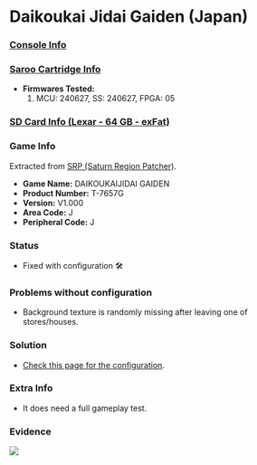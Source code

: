 # Daikoukai Jidai Gaiden (Japan)

### [Console Info](../../../../../Info/Consoles/VA13/README.md)

### [Saroo Cartridge Info](../../../../../Info/Cartridges/RetroGameParadiseStore/1.32F/README.md)

- <b>Firmwares Tested:</b>
  1. MCU: 240627, SS: 240627, FPGA: 05

### [SD Card Info (Lexar - 64 GB - exFat)](../../../../../Info/SdCards/Lexar/64GB/exfat/README.md)

### Game Info

Extracted from [SRP (Saturn Region Patcher)](https://segaxtreme.net/resources/saturn-region-patcher.81/download).

- <b>Game Name:</b> DAIKOUKAIJIDAI GAIDEN
- <b>Product Number:</b> T-7657G
- <b>Version:</b> V1.000
- <b>Area Code:</b> J
- <b>Peripheral Code:</b> J

### Status

- Fixed with configuration :hammer_and_wrench:

### Problems without configuration

- Background texture is randomly missing after leaving one of stores/houses.

### Solution

- [Check this page for the configuration](https://github.com/williamdsw/saroo-configuration-list/blob/master/Regions/Retails/Japan/T-7657G/README.md).

### Extra Info

- It does need a full gameplay test.

### Evidence

[![](https://img.youtube.com/vi/44T10UGKt48/0.jpg)](https://www.youtube.com/watch?v=44T10UGKt48)
